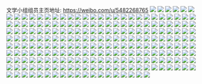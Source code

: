 文学小组组员主页地址: https://weibo.com/u/5482268765 
![](https://wx4.sinaimg.cn/mw2000/005Z12xLly1h93oyjmz4wj32c0340npd.jpg) 
![](https://wx4.sinaimg.cn/mw2000/005Z12xLly1h93oylokqkj32c0340qv5.jpg) 
![](https://wx4.sinaimg.cn/mw2000/005Z12xLly1h93oykpaasj32c0340kjm.jpg) 
![](https://wx4.sinaimg.cn/mw2000/005Z12xLly1h93oyissqqj32c0340hdv.jpg) 
![](https://wx4.sinaimg.cn/mw2000/005Z12xLly1h93oyo7zx1j32c0340kjl.jpg) 
![](https://wx4.sinaimg.cn/mw2000/005Z12xLly1h93oyn3c61j32c03401kz.jpg) 
![](https://wx4.sinaimg.cn/mw2000/005Z12xLly1h93oyemy86j32c03401l0.jpg) 
![](https://wx4.sinaimg.cn/mw2000/005Z12xLly1h93oycjjcsj32c0340x6r.jpg) 
![](https://wx4.sinaimg.cn/mw2000/005Z12xLly1h93oyhocfkj32c0340qv7.jpg) 
![](https://wx4.sinaimg.cn/mw2000/005Z12xLgy1h8h8t1orvjj30k00d70t8.jpg) 
![](https://wx4.sinaimg.cn/mw2000/005Z12xLly1h7n98prl1jj30u0140dlw.jpg) 
![](https://wx4.sinaimg.cn/mw2000/005Z12xLly1h7n98oqai6j31400u0k16.jpg) 
![](https://wx4.sinaimg.cn/mw2000/005Z12xLly1h7hbj9dl4lj32402tcwho.jpg) 
![](https://wx4.sinaimg.cn/mw2000/005Z12xLly1h6ska4n208j32402tc7wh.jpg) 
![](https://wx4.sinaimg.cn/mw2000/005Z12xLly1h6kh57j1rpj32402tcnpd.jpg) 
![](https://wx4.sinaimg.cn/mw2000/005Z12xLly1h6fyq9ri80j32402tckjl.jpg) 
![](https://wx4.sinaimg.cn/mw2000/005Z12xLly1h68nthqtlbj316o1kwk9x.jpg) 
![](https://wx4.sinaimg.cn/mw2000/005Z12xLly1h67i7040utj31nv0u0acy.jpg) 
![](https://wx4.sinaimg.cn/mw2000/005Z12xLly1h663wijm1wj32402tc0wb.jpg) 
![](https://wx4.sinaimg.cn/mw2000/005Z12xLly1h649r1umgej32c02c0qv6.jpg) 
![](https://wx4.sinaimg.cn/mw2000/005Z12xLly1h649r5254zj32c02c0kjm.jpg) 
![](https://wx4.sinaimg.cn/mw2000/005Z12xLly1h649wh914tj32c02c0k87.jpg) 
![](https://wx4.sinaimg.cn/mw2000/005Z12xLly1h649rccu0qj32c02c04qq.jpg) 
![](https://wx4.sinaimg.cn/mw2000/005Z12xLly1h649rf1aktj32c02c07wi.jpg) 
![](https://wx4.sinaimg.cn/mw2000/005Z12xLly1h649rhnug7j32c02c07gq.jpg) 
![](https://wx4.sinaimg.cn/mw2000/005Z12xLly1h649riug2bj32402tc176.jpg) 
![](https://wx4.sinaimg.cn/mw2000/005Z12xLly1h649rk9k2tj32402tckjm.jpg) 
![](https://wx4.sinaimg.cn/mw2000/005Z12xLly1h649rnficpj32c02c0qgx.jpg) 
![](https://wx4.sinaimg.cn/mw2000/005Z12xLly1h60qbiqomrj308g081aad.jpg) 
![](https://wx4.sinaimg.cn/mw2000/005Z12xLly1h5yemu54arj32402tcwhk.jpg) 
![](https://wx4.sinaimg.cn/mw2000/005Z12xLly1h5urjkvfgmj30u01t0gxw.jpg) 
![](https://wx4.sinaimg.cn/mw2000/005Z12xLly1h5sq4najsmj31l0240x6p.jpg) 
![](https://wx4.sinaimg.cn/mw2000/005Z12xLly1h5sq4mee3vj31sc1scqv5.jpg) 
![](https://wx4.sinaimg.cn/mw2000/005Z12xLly1h5sq4r6cplj32402tcb29.jpg) 
![](https://wx4.sinaimg.cn/mw2000/005Z12xLly1h5sq4ijfz2j32c02c01kz.jpg) 
![](https://wx4.sinaimg.cn/mw2000/005Z12xLly1h5sq4krxukj32c02c04qr.jpg) 
![](https://wx4.sinaimg.cn/mw2000/005Z12xLly1h5sq4puirzj32c02c0qv7.jpg) 
![](https://wx4.sinaimg.cn/mw2000/005Z12xLly1h5qlw25u7tj32402tcu0x.jpg) 
![](https://wx4.sinaimg.cn/mw2000/005Z12xLly1h5qlw32y7sj32402tckjl.jpg) 
![](https://wx4.sinaimg.cn/mw2000/005Z12xLly1h5qlw42kinj32402tcnpd.jpg) 
![](https://wx4.sinaimg.cn/mw2000/005Z12xLly1h5pav1ke68j32402tcu0x.jpg) 
![](https://wx4.sinaimg.cn/mw2000/005Z12xLly1h5pav2m3gkj32402tcqv5.jpg) 
![](https://wx4.sinaimg.cn/mw2000/005Z12xLgy1h5abdr3f2gj30b40b4aab.jpg) 
![](https://wx4.sinaimg.cn/mw2000/005Z12xLgy1h54h4dsabdj32402tc7wi.jpg) 
![](https://wx4.sinaimg.cn/mw2000/005Z12xLgy1h4uv99aipfj30u01t0jz4.jpg) 
![](https://wx4.sinaimg.cn/mw2000/005Z12xLgy1h4ttnromoxj30mq0mqgmw.jpg) 
![](https://wx4.sinaimg.cn/mw2000/005Z12xLgy1h4rzrj52v6j32402tcqv5.jpg) 
![](https://wx4.sinaimg.cn/mw2000/005Z12xLgy1h4rzrraojsj32402tc7wi.jpg) 
![](https://wx4.sinaimg.cn/mw2000/005Z12xLgy1h4rzrvk6s0j32tc2407wh.jpg) 
![](https://wx4.sinaimg.cn/mw2000/005Z12xLgy1h45rg8l95yj30ho0p2gwq.jpg) 
![](https://wx4.sinaimg.cn/mw2000/005Z12xLgy1h45rg97zvcj30ho0p2k19.jpg) 
![](https://wx4.sinaimg.cn/mw2000/005Z12xLgy1h3ouk7wul5j31ll1ll4nm.jpg) 
![](https://wx4.sinaimg.cn/mw2000/005Z12xLgy1h3mkqftb8ij30qo0op0tu.jpg) 
![](https://wx4.sinaimg.cn/mw2000/005Z12xLgy1h3kxbmj2vvj30u00matb0.jpg) 
![](https://wx4.sinaimg.cn/mw2000/005Z12xLgy1h3bqi4rnf0j32402tcqv6.jpg) 
![](https://wx4.sinaimg.cn/mw2000/005Z12xLgy1h3bqiag1y3j32402tcqv6.jpg) 
![](https://wx4.sinaimg.cn/mw2000/005Z12xLgy1h3bqigcwp4j32402tcu0y.jpg) 
![](https://wx4.sinaimg.cn/mw2000/005Z12xLgy1h3bqijx057j327o2y7qv7.jpg) 
![](https://wx4.sinaimg.cn/mw2000/005Z12xLgy1h3bqioh4czj32tc240u0y.jpg) 
![](https://wx4.sinaimg.cn/mw2000/005Z12xLgy1h3bqithro2j32tc240u0y.jpg) 
![](https://wx4.sinaimg.cn/mw2000/005Z12xLgy1h39gms3fxdj30qo0qon05.jpg) 
![](https://wx4.sinaimg.cn/mw2000/005Z12xLgy1h39gmsmnjjj30qo0qogoc.jpg) 
![](https://wx4.sinaimg.cn/mw2000/005Z12xLgy1h361e92uixj316o35r4qp.jpg) 
![](https://wx4.sinaimg.cn/mw2000/005Z12xLgy1h361e2px11j316o35rqv5.jpg) 
![](https://wx4.sinaimg.cn/mw2000/005Z12xLgy1h361e6v6bdj323v35t4qq.jpg) 
![](https://wx4.sinaimg.cn/mw2000/005Z12xLgy1h361ebujqaj30sf35qb29.jpg) 
![](https://wx4.sinaimg.cn/mw2000/005Z12xLgy1h361du62mvj311w35rkjl.jpg) 
![](https://wx4.sinaimg.cn/mw2000/005Z12xLgy1h361dwlpcaj30to35te81.jpg) 
![](https://wx4.sinaimg.cn/mw2000/005Z12xLgy1h361dzr9xij30z835tnpd.jpg) 
![](https://wx4.sinaimg.cn/mw2000/005Z12xLgy1h2anmz0hxuj32tc240hdt.jpg) 
![](https://wx4.sinaimg.cn/mw2000/005Z12xLgy1h1xkj7n2lzj30v90o6wgh.jpg) 
![](https://wx4.sinaimg.cn/mw2000/005Z12xLgy1h1wulvc2w6j30k00jcwfc.jpg) 
![](https://wx4.sinaimg.cn/mw2000/005Z12xLgy1h1wstw880pj32402tce82.jpg) 
![](https://wx4.sinaimg.cn/mw2000/005Z12xLgy1h1puso1a2xj33y82yob2c.jpg) 
![](https://wx4.sinaimg.cn/mw2000/005Z12xLgy1h0k4uol9cgj32402tc4qs.jpg) 
![](https://wx4.sinaimg.cn/mw2000/005Z12xLgy1h0k4uvz8nnj32402tcu0y.jpg) 
![](https://wx4.sinaimg.cn/mw2000/005Z12xLgy1h0k4v4giolj32402tcu0z.jpg) 
![](https://wx4.sinaimg.cn/mw2000/005Z12xLgy1h0k4vcbyv7j32402tckjn.jpg) 
![](https://wx4.sinaimg.cn/mw2000/005Z12xLgy1h0k4vl7cg0j32402tcu0z.jpg) 
![](https://wx4.sinaimg.cn/mw2000/005Z12xLgy1h0k4vuir5nj32402tcu0z.jpg) 
![](https://wx4.sinaimg.cn/mw2000/005Z12xLgy1h0k5n6fleqj32402tc7wj.jpg) 
![](https://wx4.sinaimg.cn/mw2000/005Z12xLgy1gzipt7bvhvj316o16oqil.jpg) 
![](https://wx4.sinaimg.cn/mw2000/005Z12xLly1gz1fjlmjmdj31r0340kjl.jpg) 
![](https://wx4.sinaimg.cn/mw2000/005Z12xLly1gz1fjnogsfj31r03404qq.jpg) 
![](https://wx4.sinaimg.cn/mw2000/005Z12xLly1gz1fjpuv5rj31r0340u0x.jpg) 
![](https://wx4.sinaimg.cn/mw2000/005Z12xLly1gz1fjre1ynj31r0340u0x.jpg) 
![](https://wx4.sinaimg.cn/mw2000/005Z12xLly1gz1fjtchbuj31r03404qq.jpg) 
![](https://wx4.sinaimg.cn/mw2000/005Z12xLly1gz1fjv2bo4j31r03404qq.jpg) 
![](https://wx4.sinaimg.cn/mw2000/005Z12xLly1gz1fjxea1wj31r0340x6p.jpg) 
![](https://wx4.sinaimg.cn/mw2000/005Z12xLly1gz1fjznj1bj31r0340b2a.jpg) 
![](https://wx4.sinaimg.cn/mw2000/005Z12xLly1gz08nuq8gyj31mo2687wh.jpg) 
![](https://wx4.sinaimg.cn/mw2000/005Z12xLly1gz08nw5zcnj31mo2687wh.jpg) 
![](https://wx4.sinaimg.cn/mw2000/005Z12xLly1gyzl95awaej31r0340b2a.jpg) 
![](https://wx4.sinaimg.cn/mw2000/005Z12xLly1gyzl9xbuv7j32402tc7wi.jpg) 
![](https://wx4.sinaimg.cn/mw2000/005Z12xLly1gyzl8vq3wlj31r03407wi.jpg) 
![](https://wx4.sinaimg.cn/mw2000/005Z12xLly1gyzleybfw2j31823224qq.jpg) 
![](https://wx4.sinaimg.cn/mw2000/005Z12xLly1gyzl90zcatj31r03401ky.jpg) 
![](https://wx4.sinaimg.cn/mw2000/005Z12xLly1gyzlf1wttdj31r02byqv5.jpg) 
![](https://wx4.sinaimg.cn/mw2000/005Z12xLly1gyzl8ziga1j31r0340x6p.jpg) 
![](https://wx4.sinaimg.cn/mw2000/005Z12xLly1gyzl92wy9qj31r03401ky.jpg) 
![](https://wx4.sinaimg.cn/mw2000/005Z12xLly1gyzl8xsz43j31r03404qq.jpg) 
![](https://wx4.sinaimg.cn/mw2000/005Z12xLly1gyzlf0s3u8j31k0340npe.jpg) 
![](https://wx4.sinaimg.cn/mw2000/005Z12xLly1gyh3qfaja1j32402tckjl.jpg) 
![](https://wx4.sinaimg.cn/mw2000/005Z12xLly1gyh3qgz0zxj32402tc1ky.jpg) 
![](https://wx4.sinaimg.cn/mw2000/005Z12xLly1gyh3qic7oyj32402tcx6p.jpg) 
![](https://wx4.sinaimg.cn/mw2000/005Z12xLly1gyh3qjgfalj32402tckjl.jpg) 
![](https://wx4.sinaimg.cn/mw2000/005Z12xLly1gyh3qkyc3aj32402tchdu.jpg) 
![](https://wx4.sinaimg.cn/mw2000/005Z12xLly1gyh3qse117j32402tckjl.jpg) 
![](https://wx4.sinaimg.cn/mw2000/005Z12xLly1gyh3qtwvakj32402tcqv5.jpg) 
![](https://wx4.sinaimg.cn/mw2000/005Z12xLly1gyh3qvamjzj32402tc1ky.jpg) 
![](https://wx4.sinaimg.cn/mw2000/005Z12xLly1gyh3qwq4dsj32402tc4qq.jpg) 
![](https://wx4.sinaimg.cn/mw2000/005Z12xLly1gyd7qn5x65j31mo2687wh.jpg) 
![](https://wx4.sinaimg.cn/mw2000/005Z12xLly1gyd7qqvymlj31mo268b29.jpg) 
![](https://wx4.sinaimg.cn/mw2000/005Z12xLly1gyd7quzeo4j31mo268e81.jpg) 
![](https://wx4.sinaimg.cn/mw2000/005Z12xLly1gyd7qfioz9j31mo2687wh.jpg) 
![](https://wx4.sinaimg.cn/mw2000/005Z12xLly1gyd7qbvvogj31mo2684qp.jpg) 
![](https://wx4.sinaimg.cn/mw2000/005Z12xLly1gyd7qjsgfcj31mo268hdt.jpg) 
![](https://wx4.sinaimg.cn/mw2000/005Z12xLgy1gxrids38obj31400u0ak5.jpg) 
![](https://wx4.sinaimg.cn/mw2000/005Z12xLgy1gxridt4qk7j31400u0qed.jpg) 
![](https://wx4.sinaimg.cn/mw2000/005Z12xLgy1gxridu25pfj31400u0wpr.jpg) 
![](https://wx4.sinaimg.cn/mw2000/005Z12xLgy1gxridb9zewj32c02c04qq.jpg) 
![](https://wx4.sinaimg.cn/mw2000/005Z12xLgy1gxridvq7zdj31kw16ok9s.jpg) 
![](https://wx4.sinaimg.cn/mw2000/005Z12xLgy1gxridgdb2qj32c02c0b2a.jpg) 
![](https://wx4.sinaimg.cn/mw2000/005Z12xLgy1gxridl5s1dj324023x7wi.jpg) 
![](https://wx4.sinaimg.cn/mw2000/005Z12xLgy1gxridr1mclj321v21ukjm.jpg) 
![](https://wx4.sinaimg.cn/mw2000/005Z12xLgy1gxrj5plk1xj32tc2407wi.jpg) 
![](https://wx4.sinaimg.cn/mw2000/005Z12xLgy1gxa3aolm56j30u00u0aca.jpg) 
![](https://wx4.sinaimg.cn/mw2000/005Z12xLgy1gx8ss6clh4j30qo13176m.jpg) 
![](https://wx4.sinaimg.cn/mw2000/005Z12xLgy1gx8ss73gh6j30u00u0jux.jpg) 
![](https://wx4.sinaimg.cn/mw2000/005Z12xLgy1gx8ss82lz9j30qo0pjafa.jpg) 
![](https://wx4.sinaimg.cn/mw2000/005Z12xLgy1gx8ss8wpu4j30qo0qo41o.jpg) 
![](https://wx4.sinaimg.cn/mw2000/005Z12xLgy1gx8ss9lwndj30u00u0ad0.jpg) 
![](https://wx4.sinaimg.cn/mw2000/005Z12xLgy1gx8ssa4xdbj30qo0qomzq.jpg) 
![](https://wx4.sinaimg.cn/mw2000/005Z12xLgy1gx8ssaqo1xj30qo0sedhi.jpg) 
![](https://wx4.sinaimg.cn/mw2000/005Z12xLgy1gx8ssbe5qmj30qo0qptbt.jpg) 
![](https://wx4.sinaimg.cn/mw2000/005Z12xLgy1gx8ssc7kwkj30u00u0790.jpg) 
![](https://wx4.sinaimg.cn/mw2000/005Z12xLgy1gw00x158zsj31hc1hc1ht.jpg) 
![](https://wx4.sinaimg.cn/mw2000/005Z12xLgy1gw00x1zj34j31ak27jb29.jpg) 
![](https://wx4.sinaimg.cn/mw2000/005Z12xLgy1gw00x2ynqdj3240240npd.jpg) 
![](https://wx4.sinaimg.cn/mw2000/005Z12xLgy1gvp3kbw1l1j60a10blwgw02.jpg) 
![](https://wx4.sinaimg.cn/mw2000/005Z12xLgy1gvivd0w6s4j623u35se8202.jpg) 
![](https://wx4.sinaimg.cn/mw2000/005Z12xLgy1gvivdb8i8ij622o22n1kx02.jpg) 
![](https://wx4.sinaimg.cn/mw2000/005Z12xLgy1gvivdf2cg4j61yw1yv4qp02.jpg) 
![](https://wx4.sinaimg.cn/mw2000/005Z12xLgy1gvivd7ucftj620w35sqv602.jpg) 
![](https://wx4.sinaimg.cn/mw2000/005Z12xLgy1gvivds1ebyj635s23u4qq02.jpg) 
![](https://wx4.sinaimg.cn/mw2000/005Z12xLgy1gvivfishtmj62by33z1ky02.jpg) 
![](https://wx4.sinaimg.cn/mw2000/005Z12xLgy1gvive1bnpaj630s20k1kx02.jpg) 
![](https://wx4.sinaimg.cn/mw2000/005Z12xLgy1gvivisum0lj622o3407wh02.jpg) 
![](https://wx4.sinaimg.cn/mw2000/005Z12xLgy1gviviulb7wj61xy1xx17p02.jpg) 
![](https://wx4.sinaimg.cn/mw2000/005Z12xLgy1gv7cz96mrfj63402c01ky02.jpg) 
![](https://wx4.sinaimg.cn/mw2000/005Z12xLgy1gv7cz5h0h4j62c0340b2a02.jpg) 
![](https://wx4.sinaimg.cn/mw2000/005Z12xLgy1gv7czwdjgsj62c03407wj02.jpg) 
![](https://wx4.sinaimg.cn/mw2000/005Z12xLgy1gv7cze4n2ej63402c0qv602.jpg) 
![](https://wx4.sinaimg.cn/mw2000/005Z12xLgy1gv7czi483jj62r422c4qq02.jpg) 
![](https://wx4.sinaimg.cn/mw2000/005Z12xLgy1gv7cz1hdcuj62c0340npd02.jpg) 
![](https://wx4.sinaimg.cn/mw2000/005Z12xLgy1gv7czmx9imj62c0340b2a02.jpg) 
![](https://wx4.sinaimg.cn/mw2000/005Z12xLgy1gv7czrok3vj62c0340npe02.jpg) 
![](https://wx4.sinaimg.cn/mw2000/005Z12xLgy1gv7czzlsbkj62q721nkjl02.jpg) 
![](https://wx4.sinaimg.cn/mw2000/005Z12xLgy1gv0g9zer8rj60u0140q7802.jpg) 
![](https://wx4.sinaimg.cn/mw2000/005Z12xLgy1gv0ga334x7j62c0340npe02.jpg) 
![](https://wx4.sinaimg.cn/mw2000/005Z12xLgy1gv0ga6nlymj62c0340kjm02.jpg) 
![](https://wx4.sinaimg.cn/mw2000/005Z12xLgy1gv0ga9mfxwj62c03401ky02.jpg) 
![](https://wx4.sinaimg.cn/mw2000/005Z12xLgy1gv0gacld5xj62c03404qq02.jpg) 
![](https://wx4.sinaimg.cn/mw2000/005Z12xLgy1gv0gafskimj63402c07wi02.jpg) 
![](https://wx4.sinaimg.cn/mw2000/005Z12xLgy1gv0gaghzy9j60u0140ae702.jpg) 
![](https://wx4.sinaimg.cn/mw2000/005Z12xLgy1gv0gak7msmj62c0340npe02.jpg) 
![](https://wx4.sinaimg.cn/mw2000/005Z12xLgy1gv0gaoqn1wj62c0340e8302.jpg) 
![](https://wx4.sinaimg.cn/mw2000/005Z12xLgy1guxqsfphk8j61za3401ky02.jpg) 
![](https://wx4.sinaimg.cn/mw2000/005Z12xLgy1guxqvj6hs2j62by33zkjn02.jpg) 
![](https://wx4.sinaimg.cn/mw2000/005Z12xLgy1guxqxkh0s8j615z33z7wh02.jpg) 
![](https://wx4.sinaimg.cn/mw2000/005Z12xLgy1guxqvbd6bpj615o340qv602.jpg) 
![](https://wx4.sinaimg.cn/mw2000/005Z12xLgy1guxqf90sthj622o340npe02.jpg) 
![](https://wx4.sinaimg.cn/mw2000/005Z12xLgy1guxqo6y7h1j622o3407wi02.jpg) 
![](https://wx4.sinaimg.cn/mw2000/005Z12xLgy1guxqxop4ssj62tc2407wi02.jpg) 
![](https://wx4.sinaimg.cn/mw2000/005Z12xLgy1guxqzs5xl0j62402tce8202.jpg) 
![](https://wx4.sinaimg.cn/mw2000/005Z12xLgy1guxr3a6zvvj62402tce8102.jpg) 
![](https://wx4.sinaimg.cn/mw2000/005Z12xLgy1gu6z1nbwwpj32c02c0npd.jpg) 
![](https://wx4.sinaimg.cn/mw2000/005Z12xLgy1gu6zepmco6j311c340qv6.jpg) 
![](https://wx4.sinaimg.cn/mw2000/005Z12xLgy1gu6z21y733j32c0340e82.jpg) 
![](https://wx4.sinaimg.cn/mw2000/005Z12xLgy1gu6z1z0ljij32tc240b2a.jpg) 
![](https://wx4.sinaimg.cn/mw2000/005Z12xLgy1gu6zhe86q4j315z33z4qp.jpg) 
![](https://wx4.sinaimg.cn/mw2000/005Z12xLgy1gu6zju653ej30uk5ntqv5.jpg) 
![](https://wx4.sinaimg.cn/mw2000/005Z12xLgy1gu6z23o28dj31t01t07wh.jpg) 
![](https://wx4.sinaimg.cn/mw2000/005Z12xLgy1gu6zerjyr9j30xl33zx6p.jpg) 
![](https://wx4.sinaimg.cn/mw2000/005Z12xLgy1gu6zg50dazj30uk3ofhdt.jpg) 
![](https://wx4.sinaimg.cn/mw2000/005Z12xLly1gu1gn7au3ij337z25cb2a.jpg) 
![](https://wx4.sinaimg.cn/mw2000/005Z12xLly1gu1i3t26k1j32c02c0hdu.jpg) 
![](https://wx4.sinaimg.cn/mw2000/005Z12xLly1gu1i41gyw8j32c02c0b2a.jpg) 
![](https://wx4.sinaimg.cn/mw2000/005Z12xLly1gu1i4teftdj32c02c0kjm.jpg) 
![](https://wx4.sinaimg.cn/mw2000/005Z12xLly1gu1i451af5j32c02c0u0z.jpg) 
![](https://wx4.sinaimg.cn/mw2000/005Z12xLly1gu1i5dhoxoj32c02c0e83.jpg) 
![](https://wx4.sinaimg.cn/mw2000/005Z12xLly1gu1i4ktt4qj311c3407wh.jpg) 
![](https://wx4.sinaimg.cn/mw2000/005Z12xLly1gu1i6gq65yj32c02c0u0y.jpg) 
![](https://wx4.sinaimg.cn/mw2000/005Z12xLly1gu1i4osloqj311c340hdu.jpg) 
![](https://wx4.sinaimg.cn/mw2000/005Z12xLly1gtz9cg7b8rj31hr341x6p.jpg) 
![](https://wx4.sinaimg.cn/mw2000/005Z12xLly1gtz9ay0q0zj32402tcnpe.jpg) 
![](https://wx4.sinaimg.cn/mw2000/005Z12xLly1gtz9b08ip8j31t00u0nbp.jpg) 
![](https://wx4.sinaimg.cn/mw2000/005Z12xLly1gtz9chflh5j315z33z1kx.jpg) 
![](https://wx4.sinaimg.cn/mw2000/005Z12xLly1gtz9c8q3ajj32eo1t0hdt.jpg) 
![](https://wx4.sinaimg.cn/mw2000/005Z12xLly1gtz9azm471j31t02eohdt.jpg) 
![](https://wx4.sinaimg.cn/mw2000/005Z12xLly1gtz9b0uz0ej316o1kwttu.jpg) 
![](https://wx4.sinaimg.cn/mw2000/005Z12xLly1gtz9cae3pej315o268x51.jpg) 
![](https://wx4.sinaimg.cn/mw2000/005Z12xLly1gtz9cbtejtj315o2681kx.jpg) 
![](https://wx4.sinaimg.cn/mw2000/005Z12xLly1gtue3vvshpj316o1kwb29.jpg) 
![](https://wx4.sinaimg.cn/mw2000/005Z12xLly1gtue3wo9f1j316o1kwtn5.jpg) 
![](https://wx4.sinaimg.cn/mw2000/005Z12xLly1gtue3xt879j31kw16otns.jpg) 
![](https://wx4.sinaimg.cn/mw2000/005Z12xLly1gtue3yudd0j316o1kw7s1.jpg) 
![](https://wx4.sinaimg.cn/mw2000/005Z12xLly1gtue3zpvupj316o1kwaxn.jpg) 
![](https://wx4.sinaimg.cn/mw2000/005Z12xLly1gtue4cg25bj315z33zb29.jpg) 
![](https://wx4.sinaimg.cn/mw2000/005Z12xLly1gtue45kzkqj32c02c07wi.jpg) 
![](https://wx4.sinaimg.cn/mw2000/005Z12xLly1gtue4855d2j32c02c0e82.jpg) 
![](https://wx4.sinaimg.cn/mw2000/005Z12xLly1gtue49ys1yj31t01t0hdt.jpg) 
![](https://wx4.sinaimg.cn/mw2000/005Z12xLly1gtsd7dum4fj32c03404qq.jpg) 
![](https://wx4.sinaimg.cn/mw2000/005Z12xLly1gtsd7clvg7j32c02c04qq.jpg) 
![](https://wx4.sinaimg.cn/mw2000/005Z12xLly1gtsd7f4t8uj32c02c0hdu.jpg) 
![](https://wx4.sinaimg.cn/mw2000/005Z12xLly1gtsd7g9gprj32c02c0kjm.jpg) 
![](https://wx4.sinaimg.cn/mw2000/005Z12xLly1gtsdgrefs4j33402vi4hg.jpg) 
![](https://wx4.sinaimg.cn/mw2000/005Z12xLly1gtsdjpm8ywj32c0340npe.jpg) 
![](https://wx4.sinaimg.cn/mw2000/005Z12xLly1gtsdcn0smcj314q340hdt.jpg) 
![](https://wx4.sinaimg.cn/mw2000/005Z12xLly1gtsdrn3ejuj30n5340b1r.jpg) 
![](https://wx4.sinaimg.cn/mw2000/005Z12xLly1gtsd7h68n1j32c02c0u0x.jpg) 
![](https://wx4.sinaimg.cn/mw2000/005Z12xLly1gtla8yn4lej315x340npd.jpg) 
![](https://wx4.sinaimg.cn/mw2000/005Z12xLly1gtla96m49mj32kv340qv5.jpg) 
![](https://wx4.sinaimg.cn/mw2000/005Z12xLly1gtla9b4rkxj31t01t01kx.jpg) 
![](https://wx4.sinaimg.cn/mw2000/005Z12xLly1gtlba4tya1j30uk4d3npd.jpg) 
